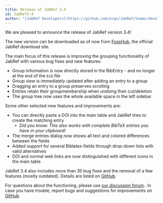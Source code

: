 ```yaml
---
title: Release of JabRef 3.4
id: JabRef3-4
author: "[JabRef Developers](https://github.com/orgs/JabRef/teams/developers)"
---
```


We are pleased to announce the release of JabRef version 3.4!

The new version can be downloaded as of now from [FossHub](https://www.fosshub.com/JabRef.html), the official JabRef download site.

The main focus of this release is improving the grouping functionality of JabRef with various bug fixes and new features:

* Group information is now directly stored in the BibEntry - and no longer at the end of the `bib` file
* Group view is immediately updated after adding an entry to a group
* Dragging an entry to a group preserves scrolling
* Entries retain their groupmembership when undoing their cut/deletion
* The group tree now uses the whole available space in the left sidebar

Some other selected new features and improvements are:

* You can directly paste a DOI into the main table and JabRef tries to create the matching entry
  * *Did you know: This also works with complete BibTeX entries you have in your clipboard!*
* The merge entries dialog now shows all text and colored differences between the fields
* Added support for several Biblatex-fields through drop-down lists with valid alternatives
* DOI and normal web links are now distinguished with different icons in the main table

JabRef 3.4 also includes more than 30 bug fixes and the removal of a few features (mostly outdated).
Details are listed on [GitHub](https://github.com/JabRef/jabref/blob/v3.4/CHANGELOG.md).

For questions about the functioning, please use [our discussion forum](https://discourse.jabref.org/)..
In case you have trouble, report bugs and suggestions for improvements on [GitHub](https://github.com/JabRef/jabref/issues).
